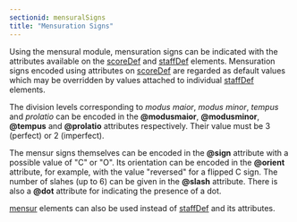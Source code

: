 ```yaml
---
sectionid: mensuralSigns
title: "Mensuration Signs"
---
```





Using the mensural module, mensuration signs can be indicated with the attributes
available
on the <a class="link_odd_elementSpec" href="/v3/elements/scoreDef">scoreDef</a> and 
<a class="link_odd_elementSpec" href="/v3/elements/staffDef">staffDef</a> elements. Mensuration
signs encoded using attributes on 
<a class="link_odd_elementSpec" href="/v3/elements/scoreDef">scoreDef</a> are regarded as default
values which may be overridden by values attached to individual 
<a class="link_odd_elementSpec" href="/v3/elements/staffDef">staffDef</a>
elements.


The division levels corresponding to *modus maior*, *modus minor*,
*tempus* and *prolatio* can be encoded in the **@modusmaior**,
**@modusminor**, **@tempus** and **@prolatio** attributes respectively.
Their value must be 3 (perfect) or 2 (imperfect).




The mensur signs themselves can be encoded in the **@sign** attribute with a possible
value of "C" or "O". Its orientation can be encoded in the **@orient** attribute, for
example, with the value "reversed" for a flipped C sign. The number of slahes (up
to 6) can be
given in the **@slash** attribute. There is also a **@dot** attribute for
indicating the presence of a dot.




<a class="link_odd_elementSpec" href="/v3/elements/mensur">mensur</a> elements can also be used instead of 
<a class="link_odd_elementSpec" href="/v3/elements/staffDef">staffDef</a> and its attributes.



